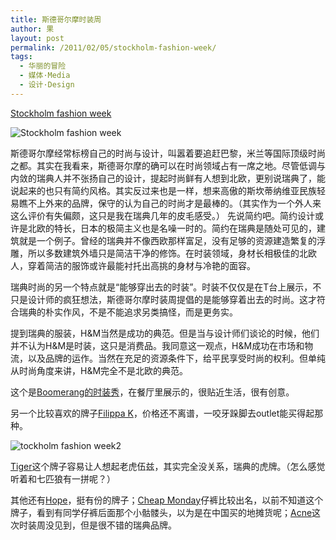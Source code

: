 ```yaml
---
title: 斯德哥尔摩时装周
author: 果
layout: post
permalink: /2011/02/05/stockholm-fashion-week/
tags:
  - 华丽的冒险
  - 媒体·Media
  - 设计·Design
---
```

[Stockholm fashion week][1]

![Stockholm fashion week](http://pic.yupoo.com/lishugo/APl00sPq/medium.jpg)

斯德哥尔摩经常标榜自己的时尚与设计，叫嚣着要追赶巴黎，米兰等国际顶级时尚之都。其实在我看来，斯德哥尔摩的确可以在时尚领域占有一席之地。尽管低调与内敛的瑞典人并不张扬自己的设计，提起时尚鲜有人想到北欧，更别说瑞典了，能说起来的也只有简约风格。其实反过来也是一样，想来高傲的斯坎蒂纳维亚民族轻易瞧不上外来的品牌，保守的认为自己的时尚才是最棒的。（其实作为一个外人来这么评价有失偏颇，这只是我在瑞典几年的皮毛感受。） 
先说简约吧。简约设计或许是北欧的特长，日本的极简主义也是名噪一时的。简约在瑞典是随处可见的，建筑就是一个例子。曾经的瑞典并不像西欧那样富足，没有足够的资源建造繁复的浮雕，所以多数建筑外墙只是简洁干净的修饰。在时装领域，身材长相极佳的北欧人，穿着简洁的服饰或许最能衬托出高挑的身材与冷艳的面容。

瑞典时尚的另一个特点就是“能够穿出去的时装”。时装不仅仅是在T台上展示，不只是设计师的疯狂想法，斯德哥尔摩时装周提倡的是能够穿着出去的时尚。这才符合瑞典的朴实作风，不是不能追求另类搞怪，而是更务实。

提到瑞典的服装，H&M当然是成功的典范。但是当与设计师们谈论的时候，他们并不认为H&M是时装，这只是消费品。我同意这一观点，H&M成功在市场和物流，以及品牌的运作。当然在充足的资源条件下，给平民享受时尚的权利。但单纯从时尚角度来讲，H&M完全不是北欧的典范。

这个是[Boomerang的时装秀](http://www.mercedesbenzfashionweek.se/extra/faq/?module_instance=7&action=question_show&id=1754)，在餐厅里展示的，很贴近生活，很有创意。

另一个比较喜欢的牌子[Filippa K](http://www.filippa-k.com/)，价格还不离谱，一咬牙跺脚去outlet能买得起那种。 

![tockholm fashion week2](http://pic.yupoo.com/lishugo/APkZXcG1/medium.jpg)

[Tiger][2]这个牌子容易让人想起老虎伍兹，其实完全没关系，瑞典的虎牌。（怎么感觉听着和七匹狼有一拼呢？）

其他还有[Hope][3]，挺有份的牌子；[Cheap Monday][4]仔裤比较出名，以前不知道这个牌子，看到有同学仔裤后面那个小骷髅头，以为是在中国买的地摊货呢；[Acne][5]这次时装周没见到，但是很不错的瑞典品牌。

 [1]: http://www.mercedesbenzfashionweek.se
 [2]: http://www.mercedesbenzfashionweek.se/extra/faq/?module_instance=7&action=question_show&id=1630
 [3]: http://www.hope-sthlm.com/
 [4]: http://www.cheapmonday.com/
 [5]: http://www.acnestudios.com/